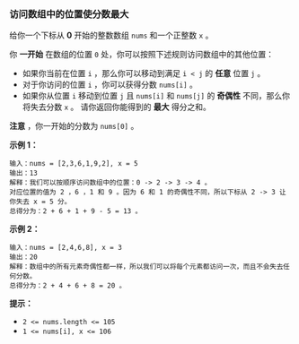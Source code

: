 ### 访问数组中的位置使分数最大 ###
给你一个下标从 **0** 开始的整数数组 `nums` 和一个正整数 `x` 。

你 **一开始** 在数组的位置 `0` 处，你可以按照下述规则访问数组中的其他位置：

* 如果你当前在位置 `i` ，那么你可以移动到满足 `i < j` 的 **任意** 位置 `j` 。
* 对于你访问的位置 `i` ，你可以获得分数 `nums[i]` 。
* 如果你从位置 `i` 移动到位置 `j` 且 `nums[i]` 和 `nums[j]` 的 **奇偶性** 不同，那么你将失去分数 `x` 。
请你返回你能得到的 **最大** 得分之和。

**注意** ，你一开始的分数为 `nums[0]` 。



**示例 1：**

```
输入：nums = [2,3,6,1,9,2], x = 5
输出：13
解释：我们可以按顺序访问数组中的位置：0 -> 2 -> 3 -> 4 。
对应位置的值为 2 ，6 ，1 和 9 。因为 6 和 1 的奇偶性不同，所以下标从 2 -> 3 让你失去 x = 5 分。
总得分为：2 + 6 + 1 + 9 - 5 = 13 。
```

**示例 2：**

```
输入：nums = [2,4,6,8], x = 3
输出：20
解释：数组中的所有元素奇偶性都一样，所以我们可以将每个元素都访问一次，而且不会失去任何分数。
总得分为：2 + 4 + 6 + 8 = 20 。
```



**提示：**

* `2 <= nums.length <= 105`
* `1 <= nums[i], x <= 106`

